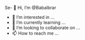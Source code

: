 Se- 👋 Hi, I’m @Babalbrar
- 👀 I’m interested in ...
- 🌱 I’m currently learning ...
- 💞️ I’m looking to collaborate on ...
- 📫 How to reach me ...

<!---
Babalbrar/Babalbrar is a ✨ special ✨ repository because its `README.md` (this file) appears on your GitHub profile.
You can click the Preview link to take a look at your changes.
--->
